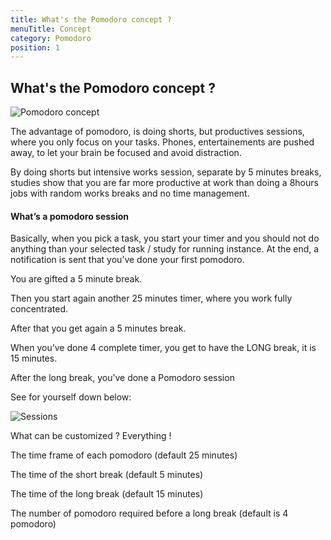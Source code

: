 ```yaml
---
title: What's the Pomodoro concept ?
menuTitle: Concept
category: Pomodoro
position: 1
---
```

## What's the Pomodoro concept ?

![Pomodoro concept](https://imgur.com/ctUgPuz.png)

The advantage of pomodoro, is doing shorts, but productives sessions, where you only focus on your tasks. Phones,  entertainements are pushed away, to let  your brain be focused and avoid distraction.

By doing shorts but intensive works session, separate by 5 minutes breaks, studies show that you are far more productive at work than doing a 8hours jobs with random works breaks and no time management.

#### What’s a pomodoro session
Basically, when you pick a task, you start your timer and you should not do anything than your selected task / study for running instance. At the end, a notification is sent that you’ve done your first pomodoro.

You are gifted a 5 minute break.

Then you start again another 25 minutes timer, where you work fully concentrated.

After that you get again a 5 minutes break.

When you’ve done 4 complete timer, you get to have the LONG break, it is 15 minutes.

After the long break, you’ve done a Pomodoro session

See for yourself down below:

![Sessions](https://imgur.com/p3k4n1h.png)

What can be customized ?
Everything !


The time frame of each pomodoro  (default 25 minutes)

The time of the short break (default 5 minutes)

The time of the long break (default 15 minutes)

The number of pomodoro required before a long break (default is 4 pomodoro) 